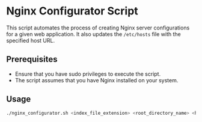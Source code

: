 # Nginx Configurator Script

This script automates the process of creating Nginx server configurations for a given web application. It also updates the `/etc/hosts` file with the specified host URL.

## Prerequisites

- Ensure that you have sudo privileges to execute the script.
- The script assumes that you have Nginx installed on your system.

## Usage

```bash
./nginx_configurator.sh <index_file_extension> <root_directory_name> <host_url>

